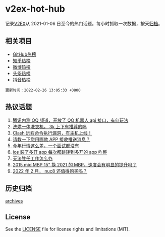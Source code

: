 # v2ex-hot-hub

 记录[V2EX](https://www.v2ex.com/)从 2021-01-06 日至今的热门话题。每小时抓取一次数据，按天[归档](archives)。
 
 ## 相关项目

- [GitHub热榜](https://github.com/snaildev/github-hot-hub)
- [知乎热榜](https://github.com/snaildev/zhihu-hot-hub)
- [微博热榜](https://github.com/snaildev/weibo-hot-hub)
- [头条热榜](https://github.com/snaildev/toutiao-hot-hub)
- [抖音热榜](https://github.com/snaildev/douyin-hot-hub)


 `更新时间：2022-02-26 13:05:33 +0800`

## 热议话题

1. [腾讯内测 QQ 频道，开放了 QQ 机器人 api 接口，有何玩法](https://www.v2ex.com/t/836445)
1. [洗烘一体洗衣机， 3k 上下有推荐的吗](https://www.v2ex.com/t/836410)
1. [Clash 远程命令执行漏洞，有主机上线！](https://www.v2ex.com/t/836433)
1. [请教一下您用哪款 APP 接收推送消息？](https://www.v2ex.com/t/836504)
1. [今年行情这么差，一个面试都没有](https://www.v2ex.com/t/836389)
1. [ios 装了多开 app 每次都跳转到多开的 app 咋整](https://www.v2ex.com/t/836388)
1. [无法胜任工作怎么办](https://www.v2ex.com/t/836372)
1. [2015 mid MBP 15" 换 2021 的 MBP，速度会有明显的提升吗？](https://www.v2ex.com/t/836436)
1. [2022 年 2 月， nuc8 还值得购买吗？](https://www.v2ex.com/t/836469)

## 历史归档

[archives](archives)

## License

See the [LICENSE](LICENSE) file for license rights and limitations (MIT).
